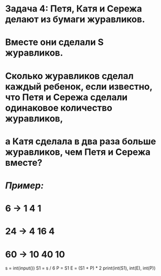 # Задача 4: Петя, Катя и Сережа делают из бумаги журавликов.
# Вместе они сделали S журавликов. 
# Сколько журавликов сделал каждый ребенок, если известно, что Петя и Сережа сделали одинаковое количество журавликов, 
# а Катя сделала в два раза больше журавликов, чем Петя и Сережа вместе?

# *Пример:*

# 6 -> 1  4  1
# 24 -> 4  16  4
#     60 -> 10  40  10

s = int(input())
S1 = s / 6
P = S1
E = (S1 + P) * 2
print(int(S1), int(E), int(P))
